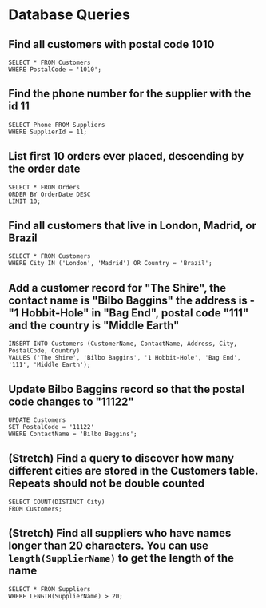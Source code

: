 # Database Queries

## Find all customers with postal code 1010

```
SELECT * FROM Customers
WHERE PostalCode = '1010';
```

## Find the phone number for the supplier with the id 11

```
SELECT Phone FROM Suppliers
WHERE SupplierId = 11;
```

## List first 10 orders ever placed, descending by the order date

```
SELECT * FROM Orders
ORDER BY OrderDate DESC
LIMIT 10;
```

## Find all customers that live in London, Madrid, or Brazil

```
SELECT * FROM Customers
WHERE City IN ('London', 'Madrid') OR Country = 'Brazil';
```

## Add a customer record for "The Shire", the contact name is "Bilbo Baggins" the address is -"1 Hobbit-Hole" in "Bag End", postal code "111" and the country is "Middle Earth"

```
INSERT INTO Customers (CustomerName, ContactName, Address, City, PostalCode, Country)
VALUES ('The Shire', 'Bilbo Baggins', '1 Hobbit-Hole', 'Bag End', '111', 'Middle Earth');
```

## Update Bilbo Baggins record so that the postal code changes to "11122"

```
UPDATE Customers
SET PostalCode = '11122'
WHERE ContactName = 'Bilbo Baggins';
```

## (Stretch) Find a query to discover how many different cities are stored in the Customers table. Repeats should not be double counted

```
SELECT COUNT(DISTINCT City)
FROM Customers;
```

## (Stretch) Find all suppliers who have names longer than 20 characters. You can use `length(SupplierName)` to get the length of the name

```
SELECT * FROM Suppliers
WHERE LENGTH(SupplierName) > 20;
